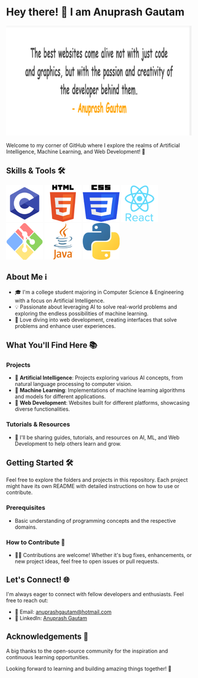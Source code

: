 # Hey there! 👋 I am Anuprash Gautam

<img src="./Assets/Quote.png" alt="C" width="1900" height="300">

Welcome to my corner of GitHub where I explore the realms of Artificial Intelligence, Machine Learning, and Web Development! 🚀

## Skills & Tools 🛠️

<span>
<img src="./Assets/c.png" alt="C" width="100" height="100">
<img src="./Assets/html.png" alt="HTML" width="100" height="100">
<img src="./Assets/css.png" alt="CSS" width="100" height="100">
<img src="./Assets/react.png" alt="React" width="100" height="100">
<img src="./Assets/git.png" alt="Git" width="100" height="100">
<img src="./Assets/java.png" alt="Java" width="100" height="100">
<img src="./Assets/python.png" alt="Python" width="100" height="100">
</span>

## About Me ℹ️

- 🎓 I'm a college student majoring in Computer Science & Engineering with a focus on Artificial Intelligence.
- 💡 Passionate about leveraging AI to solve real-world problems and exploring the endless possibilities of machine learning.
- 📱 Love diving into web development, creating interfaces that solve problems and enhance user experiences.

## What You'll Find Here 📚

### Projects
- 🤖 **Artificial Intelligence**: Projects exploring various AI concepts, from natural language processing to computer vision.
- 🧠 **Machine Learning**: Implementations of machine learning algorithms and models for different applications.
- 📱 **Web Development**: Websites built for different platforms, showcasing diverse functionalities.

### Tutorials & Resources
- 📝 I'll be sharing guides, tutorials, and resources on AI, ML, and Web Development to help others learn and grow.

## Getting Started 🛠️

Feel free to explore the folders and projects in this repository. Each project might have its own README with detailed instructions on how to use or contribute.

### Prerequisites
- Basic understanding of programming concepts and the respective domains.

### How to Contribute 🤝
- 👩‍💻 Contributions are welcome! Whether it's bug fixes, enhancements, or new project ideas, feel free to open issues or pull requests.

## Let's Connect! 🌐

I'm always eager to connect with fellow developers and enthusiasts. Feel free to reach out:

- 📧 Email: anuprashgautam@hotmail.com
- 💼 LinkedIn: [Anuprash Gautam](https://www.linkedin.com/in/anuprashgautam/)

## Acknowledgements 🙏

A big thanks to the open-source community for the inspiration and continuous learning opportunities.

Looking forward to learning and building amazing things together! 🌟

